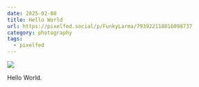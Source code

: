 ```yaml
---
date: 2025-02-08
title: Hello World
url: https://pixelfed.social/p/FunkyLarma/793922118816098737
category: photography
tags:
  - pixelfed
---
```


<div class="gallery">

![](https://pxscdn.com/public/m/_v2/793919033588244502/758e75a50-ddd61a/HK8ERNy1dTuR/sqmE9rbS2G7g8j92fjOHKcrXxoOHfGqzfohH26Bk.jpg)

Hello World.

</div>
